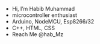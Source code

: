 - Hi, I’m Habib Muhammad
- microcontroller enthusiast
- Arduino, NodeMCU, Esp8266/32
- C++, HTML, CSS
- Reach Me @hab_Mz

<!---
HabibMuhammad05/HabibMuhammad05 is a ✨ special ✨ repository because its `README.md` (this file) appears on your GitHub profile.
You can click the Preview link to take a look at your changes.
--->
